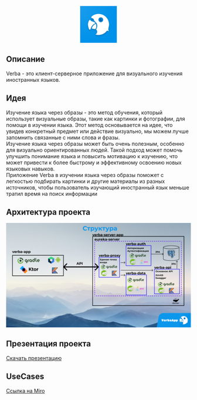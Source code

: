 <div id="header" align="center">
  <img src="image/icon.png" width="100"/>
</div>


## Описание
Verba - это клиент-серверное приложение для визуального изучения иностранных языков.
## Идея
Изучение языка через образы - это метод обучения, который использует визуальные образы, такие как картинки и фотографии, для помощи в изучении языка. Этот метод основывается на идее, что увидев конкретный предмет или действие визуально, мы можем лучше запомнить связанные с ними слова и фразы.  
Изучение языка через образы может быть очень полезным, особенно для визуально ориентированных людей. Такой подход может помочь улучшить понимание языка и повысить мотивацию к изучению, что может привести к более быстрому и эффективному освоению новых языковых навыков.  
Приложение Verba в изучении языка через образы поможет с легкостью подбирать картинки и другие материалы из разных источников, чтобы пользователь изучающий иностранный язык меньше тратил время на поиск информации  

## Архитектура проекта

![img.png](image/structure_project.png)

## Презентация проекта

[Скачать презентацию](docs/slide.pdf)

## UseCases

[Ссылка на Miro](https://miro.com/app/board/uXjVMeAQjCg=/?share_link_id=479259400433)